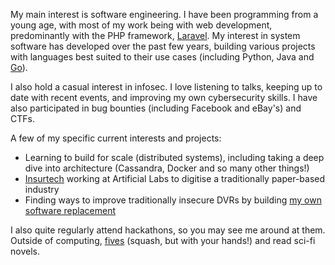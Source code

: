 My main interest is software engineering. I have been programming from a young age, with most of my work being with web development, predominantly with the PHP framework, [Laravel](https://laravel.com/). My interest in system software has developed over the past few years, building various projects with languages best suited to their use cases (including Python, Java and [Go](https://golang.org/)).

I also hold a casual interest in infosec. I love listening to talks, keeping up to date with recent events, and improving my own cybersecurity skills. I have also participated in bug bounties (including Facebook and eBay's) and CTFs.
    
A few of my specific current interests and projects:

- Learning to build for scale (distributed systems), including taking a deep dive into architecture (Cassandra, Docker and so many other things!)
- [Insurtech](https://artificial.io/products) working at Artificial Labs to digitise a traditionally paper-based industry
- Finding ways to improve traditionally insecure DVRs by building [my own software replacement](https://github.com/kz/swanntools)

I also quite regularly attend hackathons, so you may see me around at them. Outside of computing, [fives](https://www.youtube.com/watch?v=aWNamssrZAY) (squash, but with your hands!) and read sci-fi novels.